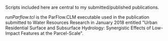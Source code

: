 Scripts included here are central to my submitted/published publications.

_runParflow.tcl_ is the ParFlow.CLM executable used in the publication submitted to Water Resources Research in January 2018 entitled "Urban Residential Surface and Subsurface Hydrology: Synergistic Effects of Low-Impact Features at the Parcel-Scale".